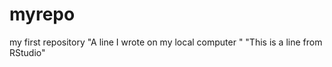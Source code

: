 # myrepo
my first repository
"A line I wrote on my local computer  " 
"This is a line from RStudio"


